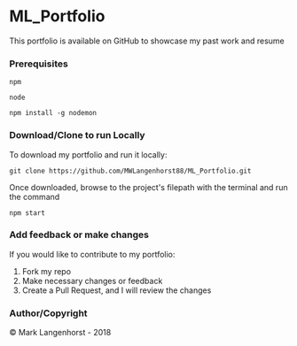 # ML_Portfolio
This portfolio is available on GitHub to showcase my past work and resume

### Prerequisites
```npm```

```node```

```npm install -g nodemon```

### Download/Clone to run Locally
To download my portfolio and run it locally:

```git clone https://github.com/MWLangenhorst88/ML_Portfolio.git```

Once downloaded, browse to the project's filepath with the terminal and run the command

```npm start```

### Add feedback or make changes
If you would like to contribute to my portfolio:
   
1. Fork my repo
2. Make necessary changes or feedback
3. Create a Pull Request, and I will review the changes

### Author/Copyright
&copy; Mark Langenhorst - 2018
